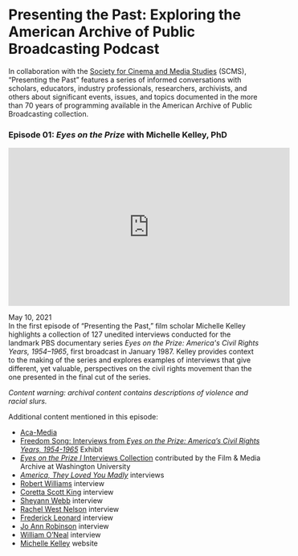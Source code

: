 # Presenting the Past: Exploring the American Archive of Public Broadcasting Podcast

In collaboration with the [Society for Cinema and Media Studies](https://www.cmstudies.org/) (SCMS), “Presenting the Past” features a series of informed conversations with scholars, educators, industry professionals, researchers, archivists, and others about significant events, issues, and topics documented in the more than 70 years of programming available in the American Archive of Public Broadcasting collection.

### Episode 01: <i>Eyes on the Prize</i> with Michelle Kelley, PhD

<iframe width="560" height="315" src="https://www.youtube.com/embed/14e5qV4jL04" title="YouTube video player" frameborder="0" allow="accelerometer; autoplay; clipboard-write; encrypted-media; gyroscope; picture-in-picture" allowfullscreen></iframe>

May 10, 2021<br>
In the first episode of “Presenting the Past,” film scholar Michelle Kelley highlights a collection of 127 unedited interviews conducted for the landmark PBS documentary series <i>Eyes on the Prize: America's Civil Rights Years, 1954–1965</i>, first broadcast in January 1987. Kelley provides context to the making of the series and explores examples of interviews that give different, yet valuable, perspectives on the civil rights movement than the one presented in the final cut of the series.

<i>Content warning: archival content contains descriptions of violence and racial slurs.</i>

<div>

<span>Additional content mentioned in this episode:</span><br>

<ul class="override" style="margin-top: 0.1em;">
 <li><a href=http://www.aca-media.org>Aca-Media</a></li>
 <li><a href=https://americanarchive.org/exhibits/eotp>Freedom Song: Interviews from <i>Eyes on the Prize: America’s Civil Rights Years, 1954-1965</i></a> Exhibit</li>
 <li><a href=https://americanarchive.org/special_collections/eotp-i-interviews><i>Eyes on the Prize I</i> Interviews Collection</a> contributed by the Film & Media Archive at Washington University</li>
 <li><a href=https://americanarchive.org/catalog?f%5Bseries_titles%5D%5B%5D=America%2C+They+Loved+You+Madly&f[access_types][]=online><i>America, They Loved You Madly</i></a> interviews</li>
 <li><a href=https://americanarchive.org/catalog/cpb-aacip-151-5t3fx74m3w>Robert Williams</a> interview</li>
 <li><a href=https://americanarchive.org/catalog/cpb-aacip-151-542j679j5g>Coretta Scott King</a> interview</li>
 <li><a href=https://americanarchive.org/catalog/cpb-aacip-151-9k45q4sc6g>Sheyann Webb</a> interview</li>
 <li><a href=https://americanarchive.org/catalog/cpb-aacip-151-pz51g0jt61>Rachel West Nelson</a> interview</li>
 <li><a href=https://americanarchive.org/catalog/cpb-aacip-151-n58cf9k35x>Frederick Leonard</a> interview</li>
 <li><a href=https://americanarchive.org/catalog/cpb-aacip_151-wh2d796b02>Jo Ann Robinson</a> interview</li>
 <li><a href=https://americanarchive.org/catalog/cpb-aacip-151-x34mk66290>William O’Neal</a> interview</li>
 <li><a href=https://michellerkelley.com>Michelle Kelley</a> website</li>
</ul>
</div>
